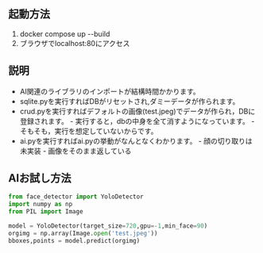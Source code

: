 ## 起動方法
1. docker compose up --build
1. ブラウザでlocalhost:80にアクセス

## 説明
- AI関連のライブラリのインポートが結構時間かかります。
- sqlite.pyを実行すればDBがリセットされ,ダミーデータが作られます。
- crud.pyを実行すればデフォルトの画像(test.jpeg)でデータが作られ，DBに登録されます。
        - 実行すると，dbの中身を全て消すようになっています。
        - そもそも，実行を想定していないからです。
- ai.pyを実行すればai.pyの挙動がなんとなくわかります。
        - 顔の切り取りは未実装
        - 画像をそのまま返している

## AIお試し方法
```python
from face_detector import YoloDetector
import numpy as np
from PIL import Image

model = YoloDetector(target_size=720,gpu=-1,min_face=90)
orgimg = np.array(Image.open('test.jpeg'))
bboxes,points = model.predict(orgimg)
```
